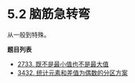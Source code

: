# 5.2 脑筋急转弯

从一般到特殊。

**题目列表**

- [2733. 既不是最小值也不是最大值](https://leetcode.cn/problems/neither-minimum-nor-maximum/description/)
- [3432. 统计元素和差值为偶数的分区方案](https://leetcode.cn/problems/count-partitions-with-even-sum-difference/description/)

